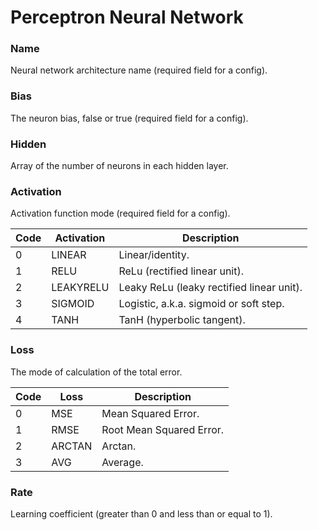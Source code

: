 # Perceptron Neural Network

### Name

Neural network architecture name (required field for a config).

### Bias

The neuron bias, false or true (required field for a config).

### Hidden

Array of the number of neurons in each hidden layer.

### Activation

Activation function mode (required field for a config).

| Code | Activation | Description                               |
| ---- | ---------- | ----------------------------------------- |
| 0    | LINEAR     | Linear/identity.                          |
| 1    | RELU       | ReLu (rectified linear unit).             |
| 2    | LEAKYRELU  | Leaky ReLu (leaky rectified linear unit). |
| 3    | SIGMOID    | Logistic, a.k.a. sigmoid or soft step.    |
| 4    | TANH       | TanH (hyperbolic tangent).                |

### Loss

The mode of calculation of the total error.

| Code | Loss   | Description              |
| ---- | ------ | ------------------------ |
| 0    | MSE    | Mean Squared Error.      |
| 1    | RMSE   | Root Mean Squared Error. |
| 2    | ARCTAN | Arctan.                  |
| 3    | AVG    | Average.                 |

### Rate

Learning coefficient (greater than 0 and less than or equal to 1).
